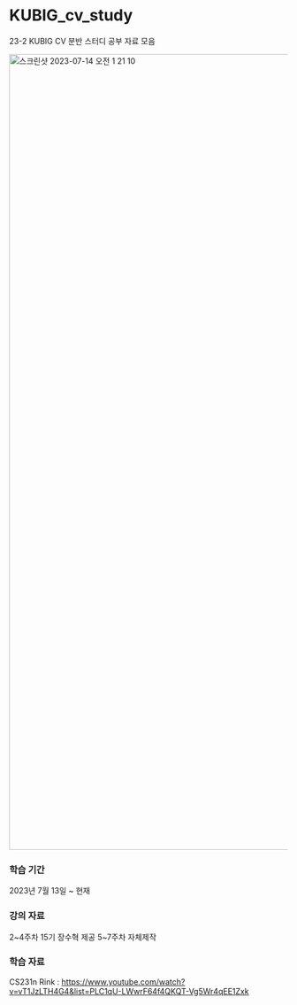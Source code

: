 # KUBIG_cv_study
23-2 KUBIG CV 분반 스터디 공부 자료 모음

<img width="1438" alt="스크린샷 2023-07-14 오전 1 21 10" src="https://github.com/cheongsu/NLP_study/assets/103344737/cc3f5be7-1f2e-41c9-8fa8-b0b5f21738ad">

### 학습 기간
2023년 7월 13일 ~ 현재

### 강의 자료
2~4주차 15기 장수혁 제공
5~7주차 자체제작

### 학습 자료
CS231n
Rink : https://www.youtube.com/watch?v=vT1JzLTH4G4&list=PLC1qU-LWwrF64f4QKQT-Vg5Wr4qEE1Zxk

